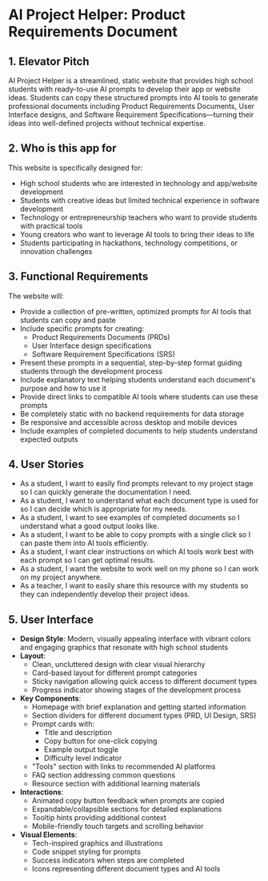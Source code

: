 # AI Project Helper: Product Requirements Document

## 1. Elevator Pitch
AI Project Helper is a streamlined, static website that provides high school students with ready-to-use AI prompts to develop their app or website ideas. Students can copy these structured prompts into AI tools to generate professional documents including Product Requirements Documents, User Interface designs, and Software Requirement Specifications—turning their ideas into well-defined projects without technical expertise.

## 2. Who is this app for
This website is specifically designed for:
- High school students who are interested in technology and app/website development
- Students with creative ideas but limited technical experience in software development
- Technology or entrepreneurship teachers who want to provide students with practical tools
- Young creators who want to leverage AI tools to bring their ideas to life
- Students participating in hackathons, technology competitions, or innovation challenges

## 3. Functional Requirements
The website will:
- Provide a collection of pre-written, optimized prompts for AI tools that students can copy and paste
- Include specific prompts for creating:
  - Product Requirements Documents (PRDs)
  - User Interface design specifications
  - Software Requirement Specifications (SRS)
- Present these prompts in a sequential, step-by-step format guiding students through the development process
- Include explanatory text helping students understand each document's purpose and how to use it
- Provide direct links to compatible AI tools where students can use these prompts
- Be completely static with no backend requirements for data storage
- Be responsive and accessible across desktop and mobile devices
- Include examples of completed documents to help students understand expected outputs

## 4. User Stories
- As a student, I want to easily find prompts relevant to my project stage so I can quickly generate the documentation I need.
- As a student, I want to understand what each document type is used for so I can decide which is appropriate for my needs.
- As a student, I want to see examples of completed documents so I understand what a good output looks like.
- As a student, I want to be able to copy prompts with a single click so I can paste them into AI tools efficiently.
- As a student, I want clear instructions on which AI tools work best with each prompt so I can get optimal results.
- As a student, I want the website to work well on my phone so I can work on my project anywhere.
- As a teacher, I want to easily share this resource with my students so they can independently develop their project ideas.

## 5. User Interface
- **Design Style**: Modern, visually appealing interface with vibrant colors and engaging graphics that resonate with high school students
- **Layout**:
  - Clean, uncluttered design with clear visual hierarchy
  - Card-based layout for different prompt categories
  - Sticky navigation allowing quick access to different document types
  - Progress indicator showing stages of the development process
- **Key Components**:
  - Homepage with brief explanation and getting started information
  - Section dividers for different document types (PRD, UI Design, SRS)
  - Prompt cards with:
    - Title and description
    - Copy button for one-click copying
    - Example output toggle
    - Difficulty level indicator
  - "Tools" section with links to recommended AI platforms
  - FAQ section addressing common questions
  - Resource section with additional learning materials
- **Interactions**:
  - Animated copy button feedback when prompts are copied
  - Expandable/collapsible sections for detailed explanations
  - Tooltip hints providing additional context
  - Mobile-friendly touch targets and scrolling behavior
- **Visual Elements**:
  - Tech-inspired graphics and illustrations
  - Code snippet styling for prompts
  - Success indicators when steps are completed
  - Icons representing different document types and AI tools